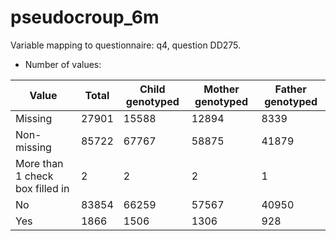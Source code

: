 # pseudocroup_6m
Variable mapping to questionnaire: q4, question DD275.
- Number of values:

| Value | Total | Child genotyped | Mother genotyped | Father genotyped |
| ----- | ----- | --------------- | ---------------- | ---------------- |
| Missing | 27901 | 15588 | 12894 | 8339 |
| Non-missing | 85722 | 67767 | 58875 | 41879 |
| More than 1 check box filled in | 2 | 2 | 2 |1 |
| No | 83854 | 66259 | 57567 |40950 |
| Yes | 1866 | 1506 | 1306 |928 |



